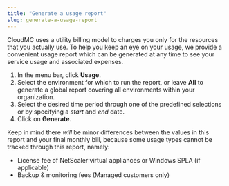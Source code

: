 ```yaml
---
title: "Generate a usage report"
slug: generate-a-usage-report
---
```



CloudMC uses a utility billing model to charges you only for the resources that you actually use. To help you keep an eye on your usage, we provide a convenient usage report which can be generated at any time to see your service usage and associated expenses.

1. In the menu bar, click **Usage**.
1. Select the environment for which to run the report, or leave **All** to generate a global report covering all environments within your organization.
1. Select the desired time period through one of the predefined selections or by specifying a *start* and *end* date.
1. Click on **Generate**.

Keep in mind there *will* be minor differences between the values in this report and your final monthly bill, because some usage types cannot be tracked through this report, namely:

- License fee of NetScaler virtual appliances or Windows SPLA (if applicable)
- Backup & monitoring fees (Managed customers only)
